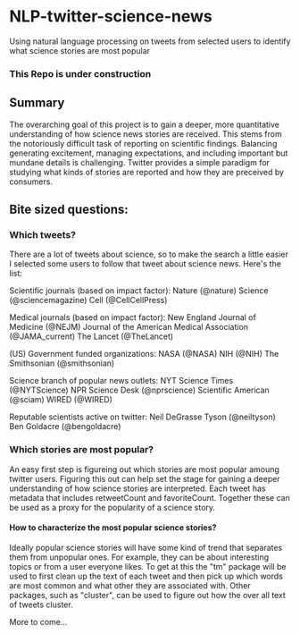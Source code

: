 # NLP-twitter-science-news
Using natural language processing on tweets from selected users to identify what science stories are most popular

### This Repo is under construction

## Summary
The overarching goal of this project is to gain a deeper, more quantitative understanding of how science news stories are received. This stems from the notoriously difficult task of reporting on scientific findings. Balancing 
generating excitement, managing expectations, and including important but mundane details is challenging. Twitter provides
a simple paradigm for studying what kinds of stories are reported and how they are preceived by consumers.

## Bite sized questions:

### Which tweets?
There are a lot of tweets about science, so to make the search a little easier I selected some users to follow that tweet 
about science news. Here's the list:

Scientific journals (based on impact factor):
Nature (@nature)
Science (@sciencemagazine)
Cell (@CellCellPress)

Medical journals (based on impact factor):
New England Journal of Medicine (@NEJM)
Journal of the American Medical Association (@JAMA_current)
The Lancet (@TheLancet)

(US) Government funded organizations: 
NASA (@NASA)
NIH (@NIH)
The Smithsonian (@smithsonian)

Science branch of popular news outlets:
NYT Science Times (@NYTScience)
NPR Science Desk (@nprscience)
Scientific American (@sciam)
WIRED (@WIRED)

Reputable scientists active on twitter:
Neil DeGrasse Tyson (@neiltyson)
Ben Goldacre (@bengoldacre)

### Which stories are most popular?
An easy first step is figureing out which stories are most popular amoung twitter users. Figuring this out can help set the
stage for gaining a deeper understanding of how science stories are interpreted. Each tweet has metadata that includes 
retweetCount and favoriteCount. Together these can be used as a proxy for the popularity of a science story.

#### How to characterize the most popular science stories?
Ideally popular science stories will have some kind of trend that separates them from unpopular ones. For example, they can
be about interesting topics or from a user everyone likes. To get at this the "tm" package will be used to first clean up the
text of each tweet and then pick up which words are most common and what other they are associated with. Other packages,
such as "cluster", can be used to figure out how the over all text of tweets cluster.

More to come...


